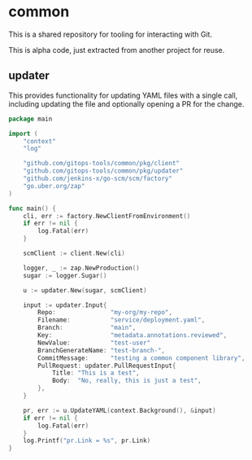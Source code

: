 # common

This is a shared repository for tooling for interacting with Git.

This is alpha code, just extracted from another project for reuse.

## updater

This provides functionality for updating YAML files with a single call,
including updating the file and optionally opening a PR for the change.

```go
package main

import (
	"context"
	"log"

	"github.com/gitops-tools/common/pkg/client"
	"github.com/gitops-tools/common/pkg/updater"
	"github.com/jenkins-x/go-scm/scm/factory"
	"go.uber.org/zap"
)

func main() {
	cli, err := factory.NewClientFromEnvironment()
	if err != nil {
		log.Fatal(err)
	}

	scmClient := client.New(cli)

	logger, _ := zap.NewProduction()
	sugar := logger.Sugar()

	u := updater.New(sugar, scmClient)

	input := updater.Input{
		Repo:               "my-org/my-repo",
		Filename:           "service/deployment.yaml",
		Branch:             "main",
		Key:                "metadata.annotations.reviewed",
		NewValue:           "test-user"
		BranchGenerateName: "test-branch-",
		CommitMessage:      "testing a common component library",
		PullRequest: updater.PullRequestInput{
			Title: "This is a test",
			Body:  "No, really, this is just a test",
		},
	}

	pr, err := u.UpdateYAML(context.Background(), &input)
	if err != nil {
		log.Fatal(err)
	}
	log.Printf("pr.Link = %s", pr.Link)
}
```
